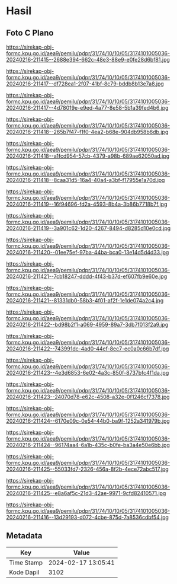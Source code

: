 # Hasil

## Foto C Plano

https://sirekap-obj-formc.kpu.go.id/aea9/pemilu/pdpr/31/74/10/10/05/3174101005036-20240216-211415--2688e394-662c-48e3-88e9-e0fe28d6bf81.jpg

https://sirekap-obj-formc.kpu.go.id/aea9/pemilu/pdpr/31/74/10/10/05/3174101005036-20240216-211417--df728ea1-2f07-41bf-8c79-bddb8b13e7a8.jpg

https://sirekap-obj-formc.kpu.go.id/aea9/pemilu/pdpr/31/74/10/10/05/3174101005036-20240216-211417--4d78019e-e9ed-4a77-8e58-5b1a39fed4b6.jpg

https://sirekap-obj-formc.kpu.go.id/aea9/pemilu/pdpr/31/74/10/10/05/3174101005036-20240216-211418--265b7f47-f1f0-4ea2-b68e-904db958b6db.jpg

https://sirekap-obj-formc.kpu.go.id/aea9/pemilu/pdpr/31/74/10/10/05/3174101005036-20240216-211418--a1fcd954-57cb-4379-a98b-689ae62050ad.jpg

https://sirekap-obj-formc.kpu.go.id/aea9/pemilu/pdpr/31/74/10/10/05/3174101005036-20240216-211418--8caa31d5-16a4-40a4-a3bf-f17955e1a70d.jpg

https://sirekap-obj-formc.kpu.go.id/aea9/pemilu/pdpr/31/74/10/10/05/3174101005036-20240216-211419--16f94696-fd2a-4593-8b4a-3b86b7718b7f.jpg

https://sirekap-obj-formc.kpu.go.id/aea9/pemilu/pdpr/31/74/10/10/05/3174101005036-20240216-211419--3a901c62-1d20-4267-8494-d8285d10e0cd.jpg

https://sirekap-obj-formc.kpu.go.id/aea9/pemilu/pdpr/31/74/10/10/05/3174101005036-20240216-211420--01ee75ef-97ba-44ba-bca0-13e14d5d4d33.jpg

https://sirekap-obj-formc.kpu.go.id/aea9/pemilu/pdpr/31/74/10/10/05/3174101005036-20240216-211421--7cb18247-dddd-4f43-b37d-ef607fb9e60e.jpg

https://sirekap-obj-formc.kpu.go.id/aea9/pemilu/pdpr/31/74/10/10/05/3174101005036-20240216-211421--81331db0-58b3-4f01-af2f-1e1de074a2c4.jpg

https://sirekap-obj-formc.kpu.go.id/aea9/pemilu/pdpr/31/74/10/10/05/3174101005036-20240216-211422--bd98b2f1-a069-4959-89a7-3db7f013f2a9.jpg

https://sirekap-obj-formc.kpu.go.id/aea9/pemilu/pdpr/31/74/10/10/05/3174101005036-20240216-211422--743991dc-4ad0-44ef-8ec7-ec0a0c66b7df.jpg

https://sirekap-obj-formc.kpu.go.id/aea9/pemilu/pdpr/31/74/10/10/05/3174101005036-20240216-211423--4e3d6853-6e02-4a3c-850f-8737bfc4f1da.jpg

https://sirekap-obj-formc.kpu.go.id/aea9/pemilu/pdpr/31/74/10/10/05/3174101005036-20240216-211423--24070d78-e62c-4508-a32e-0f1246cf7378.jpg

https://sirekap-obj-formc.kpu.go.id/aea9/pemilu/pdpr/31/74/10/10/05/3174101005036-20240216-211424--6170e09c-0e54-44b0-ba9f-1252a341979b.jpg

https://sirekap-obj-formc.kpu.go.id/aea9/pemilu/pdpr/31/74/10/10/05/3174101005036-20240216-211424--96174aa4-6a1b-435c-b0fe-ba3a4e50e6bb.jpg

https://sirekap-obj-formc.kpu.go.id/aea9/pemilu/pdpr/31/74/10/10/05/3174101005036-20240216-211425--55033fd7-2326-456a-8f2b-4ece72abc517.jpg

https://sirekap-obj-formc.kpu.go.id/aea9/pemilu/pdpr/31/74/10/10/05/3174101005036-20240216-211425--e8a6af5c-21d3-42ae-9971-9cfd82410571.jpg

https://sirekap-obj-formc.kpu.go.id/aea9/pemilu/pdpr/31/74/10/10/05/3174101005036-20240216-211416--13d29193-d072-4cbe-875d-7a8536cdbf54.jpg


## Metadata

| Key        | Value               |
| ---------- | ------------------- |
| Time Stamp | 2024-02-17 13:05:41 |
| Kode Dapil | 3102                |



